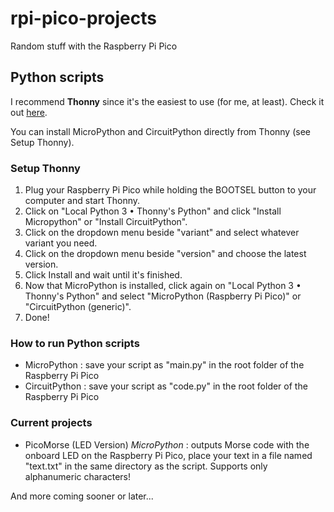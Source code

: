 # rpi-pico-projects
Random stuff with the Raspberry Pi Pico
## Python scripts
I recommend **Thonny** since it's the easiest to use (for me, at least). Check it out [here](https://thonny.org).

You can install MicroPython and CircuitPython directly from Thonny (see Setup Thonny).

### Setup Thonny
1. Plug your Raspberry Pi Pico while holding the BOOTSEL button to your computer and start Thonny.
2. Click on "Local Python 3 • Thonny's Python" and click "Install Micropython" or "Install CircuitPython".
3. Click on the dropdown menu beside "variant" and select whatever variant you need.
4. Click on the dropdown menu beside "version" and choose the latest version.
5. Click Install and wait until it's finished.
6. Now that MicroPython is installed, click again on "Local Python 3 • Thonny's Python"  and select "MicroPython (Raspberry Pi Pico)" or "CircuitPython (generic)".
7. Done!

### How to run Python scripts
* MicroPython : save your script as "main.py" in the root folder of the Raspberry Pi Pico
* CircuitPython : save your script as "code.py" in the root folder of the Raspberry Pi Pico

### Current projects
* PicoMorse (LED Version) *MicroPython* : outputs Morse code with the onboard LED on the Raspberry Pi Pico, place your text in a file named "text.txt" in the same directory as the script. Supports only alphanumeric characters!

And more coming sooner or later...
